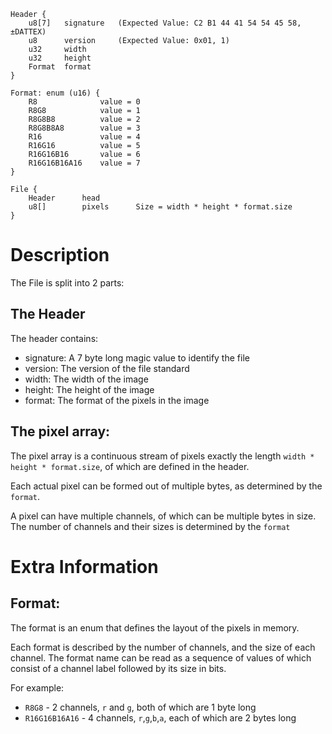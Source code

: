 ```
Header {
    u8[7]   signature   (Expected Value: C2 B1 44 41 54 54 45 58, ±DATTEX)
    u8      version     (Expected Value: 0x01, 1)
    u32     width
    u32     height
    Format  format
}
```

```
Format: enum (u16) {
    R8              value = 0
    R8G8            value = 1
    R8G8B8          value = 2
    R8G8B8A8        value = 3
    R16             value = 4
    R16G16          value = 5
    R16G16B16       value = 6
    R16G16B16A16    value = 7
}
```

```
File {
    Header      head
    u8[]        pixels      Size = width * height * format.size
}
```

# Description
The File is split into 2 parts:

## The Header
The header contains:
* signature: A 7 byte long magic value to identify the file
* version: The version of the file standard
* width: The width of the image
* height: The height of the image
* format: The format of the pixels in the image

## The pixel array:
The pixel array is a continuous stream of pixels exactly the length `width * height * format.size`, of which are
defined in the header.

Each actual pixel can be formed out of multiple bytes, as determined by the `format`.

A pixel can have multiple channels, of which can be multiple bytes in size. The number of channels and their sizes is
determined by the `format`

# Extra Information
## Format:
The format is an enum that defines the layout of the pixels in memory.

Each format is described by the number of channels, and the size of each channel. The format name can be read as a
sequence of values of which consist of a channel label followed by its size in bits.

For example:
* `R8G8` - 2 channels, `r` and `g`, both of which are 1 byte long
* `R16G16B16A16` - 4 channels, `r`,`g`,`b`,`a`, each of which are 2 bytes long